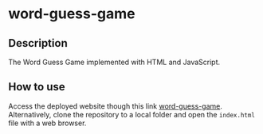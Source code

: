 # word-guess-game

## Description
The Word Guess Game implemented with HTML and JavaScript.

## How to use
Access the deployed website though this link [word-guess-game](https://robjpar.github.io/word-guess-game/). Alternatively, clone the repository to a local folder and open the `index.html` file with a web browser.